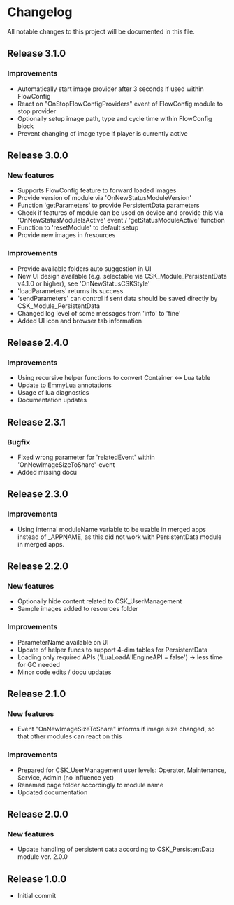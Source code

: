 # Changelog
All notable changes to this project will be documented in this file.

## Release 3.1.0

### Improvements
- Automatically start image provider after 3 seconds if used within FlowConfig
- React on "OnStopFlowConfigProviders" event of FlowConfig module to stop provider
- Optionally setup image path, type and cycle time within FlowConfig block
- Prevent changing of image type if player is currently active

## Release 3.0.0

### New features
- Supports FlowConfig feature to forward loaded images
- Provide version of module via 'OnNewStatusModuleVersion'
- Function 'getParameters' to provide PersistentData parameters
- Check if features of module can be used on device and provide this via 'OnNewStatusModuleIsActive' event / 'getStatusModuleActive' function
- Function to 'resetModule' to default setup
- Provide new images in /resources

### Improvements
- Provide available folders auto suggestion in UI
- New UI design available (e.g. selectable via CSK_Module_PersistentData v4.1.0 or higher), see 'OnNewStatusCSKStyle'
- 'loadParameters' returns its success
- 'sendParameters' can control if sent data should be saved directly by CSK_Module_PersistentData
- Changed log level of some messages from 'info' to 'fine'
- Added UI icon and browser tab information

## Release 2.4.0

### Improvements
- Using recursive helper functions to convert Container <-> Lua table
- Update to EmmyLua annotations
- Usage of lua diagnostics
- Documentation updates

## Release 2.3.1

### Bugfix
- Fixed wrong parameter for 'relatedEvent' within 'OnNewImageSizeToShare'-event
- Added missing docu

## Release 2.3.0

### Improvements
- Using internal moduleName variable to be usable in merged apps instead of _APPNAME, as this did not work with PersistentData module in merged apps.

## Release 2.2.0

### New features
- Optionally hide content related to CSK_UserManagement
- Sample images added to resources folder

### Improvements
- ParameterName available on UI
- Update of helper funcs to support 4-dim tables for PersistentData
- Loading only required APIs ('LuaLoadAllEngineAPI = false') -> less time for GC needed
- Minor code edits / docu updates

## Release 2.1.0

### New features
- Event "OnNewImageSizeToShare" informs if image size changed, so that other modules can react on this

### Improvements
- Prepared for CSK_UserManagement user levels: Operator, Maintenance, Service, Admin (no influence yet)
- Renamed page folder accordingly to module name
- Updated documentation

## Release 2.0.0

### New features
- Update handling of persistent data according to CSK_PersistentData module ver. 2.0.0

## Release 1.0.0
- Initial commit
